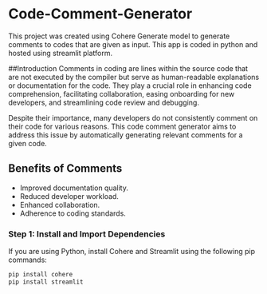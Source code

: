 # Code-Comment-Generator
This project was created using Cohere Generate model to generate comments to codes that are given as input. This app is coded in python and hosted using streamlit platform.

##Introduction
Comments in coding are lines within the source code that are not executed by the compiler but serve as human-readable explanations or documentation for the code. They play a crucial role in enhancing code comprehension, facilitating collaboration, easing onboarding for new developers, and streamlining code review and debugging.

Despite their importance, many developers do not consistently comment on their code for various reasons. This code comment generator aims to address this issue by automatically generating relevant comments for a given code.

## Benefits of Comments
- Improved documentation quality.
- Reduced developer workload.
- Enhanced collaboration.
- Adherence to coding standards.

### Step 1: Install and Import Dependencies

If you are using Python, install Cohere and Streamlit using the following pip commands:
```bash
pip install cohere
pip install streamlit
